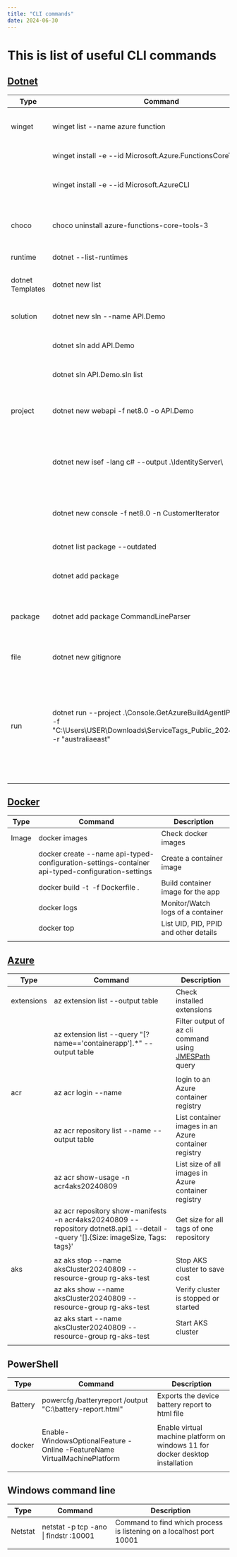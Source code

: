 ```yaml
---
title: "CLI commands"
date: 2024-06-30
---
```


# This is list of useful CLI commands

## [Dotnet](https://learn.microsoft.com/en-us/dotnet/core/tools/dotnet)

| Type          | Command     | Description |
| ------------- | ----------- | ----------- |
| winget | winget list --name azure function                         | List packages filtered by name   |
|        | winget install -e --id Microsoft.Azure.FunctionsCoreTools | Install package                  |
|        | winget install -e --id Microsoft.AzureCLI                 | Install Azure CLI latest version |
| | | |
| choco | choco uninstall azure-functions-core-tools-3 | Uninstall package using choco |
| | | |
| runtime | dotnet --list-runtimes | List .net runtimes |
| | | |
| dotnet Templates | dotnet new list | List all dotnet cli templates |
| | | |
| solution | dotnet new sln --name API.Demo | Create a new solution file  |
|          | dotnet sln add API.Demo        | Add project to the solution |
|          | dotnet sln API.Demo.sln list   | List projects in a sln file |
| | | |
| project | dotnet new webapi -f net8.0 -o API.Demo                | Create new dotnet webapi project                                    |
|         | dotnet new isef -lang c# --output .\IdentityServer\    | Create new project for dotnet identity server with entity framework |
|         | dotnet new console -f net8.0 -n CustomerIterator       | Create dotnet console application                                   |
|         | dotnet list package --outdated                         | List outdated packages                                              |
|         | dotnet add package <package names separated by space>  | Update outdated packages                                            |
| | | |
| package | dotnet add package CommandLineParser | Install a nuget package using dotnet CLI |
| | | |
| file | dotnet new gitignore | Add gitignore file |
| run | dotnet run --project .\Console.GetAzureBuildAgentIPs.csproj -- -f "C:\\Users\\USER\\Downloads\\ServiceTags_Public_20240805.json" -r "australiaeast" | Run console application passing arguments. Notice '--' separating the arguments for the console application |
| | | |


## [Docker](https://docs.docker.com/reference/cli/docker/buildx/build/)

| Type | Command | Description |
| - | - | - |
| Image | docker images                                                                                    | Check docker images                    |
|       | docker create --name api-typed-configuration-settings-container api-typed-configuration-settings | Create a container image               |
|       | docker build -t <image tag> -f Dockerfile .                                                      | Build container image for the app      |
|       | docker logs <container-id>                                                                       | Monitor/Watch logs of a container      |
|       | docker top <container name>                                                                      | List UID, PID, PPID and other details  |
| | | |


## [Azure](https://learn.microsoft.com/en-us/cli/azure/reference-index?view=azure-cli-latest)

| Type | Command | Description |
| - | - | - |
| extensions | az extension list --output table                                     | Check installed extensions                                                                 |
|            | az extension list --query "[?name=='containerapp'].*" --output table | Filter output of az cli command using [JMESPath](https://jmespath.org/tutorial.html) query |
| | | |
| acr | az acr login --name <registry-name>                                                                                               | login to an Azure container registry                 |
|     | az acr repository list --name <registry-name> --output table                                                                      | List container images in an Azure container registry |
|     | az acr show-usage -n acr4aks20240809                                                                                              | List size of all images in Azure container registry  |
|     | az acr repository show-manifests -n acr4aks20240809 --repository dotnet8.api1 --detail --query '[].{Size: imageSize, Tags: tags}' | Get size for all tags of one repository |
| | | |
| aks | az aks stop --name aksCluster20240809 --resource-group rg-aks-test  | Stop AKS cluster to save cost        |
|     | az aks show --name aksCluster20240809 --resource-group rg-aks-test  | Verify cluster is stopped or started |
|     | az aks start --name aksCluster20240809 --resource-group rg-aks-test | Start AKS cluster                    |
| | | |


## PowerShell

| Type | Command | Description |
| - | - | - |
| Battery | powercfg /batteryreport /output "C:\battery-report.html" | Exports the device battery report to html file |
| | | |
| docker | Enable-WindowsOptionalFeature -Online -FeatureName VirtualMachinePlatform | Enable virtual machine platform on windows 11 for docker desktop installation |
| | | |


## Windows command line

| Type | Command | Description |
| - | - | - |
| Netstat | netstat -p tcp -ano \| findstr :10001 | Command to find which process is listening on a localhost port 10001 |
| | | |
